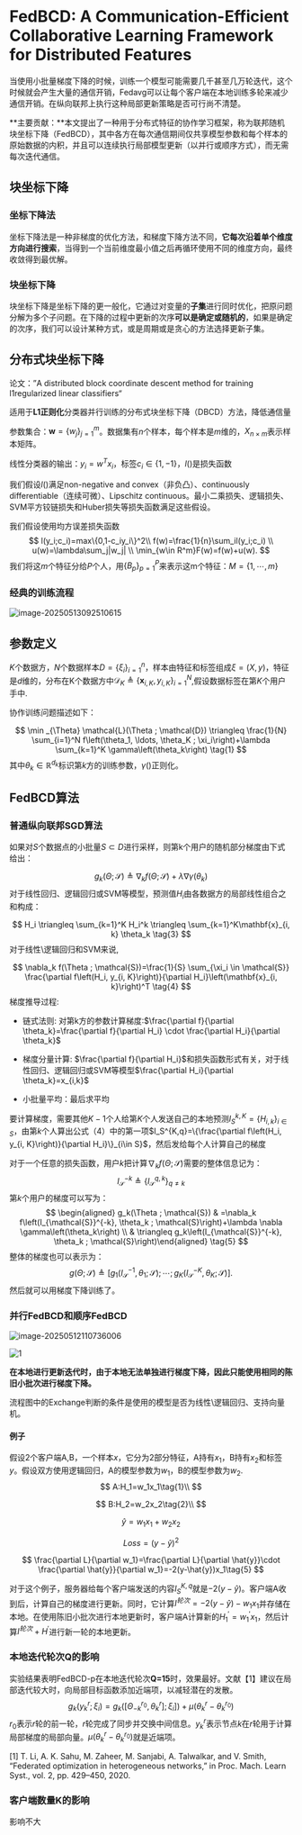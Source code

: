 # FedBCD: A Communication-Efficient Collaborative Learning Framework for Distributed Features

当使用小批量梯度下降的时候，训练一个模型可能需要几千甚至几万轮迭代，这个时候就会产生大量的通信开销，Fedavg可以让每个客户端在本地训练多轮来减少通信开销。在纵向联邦上执行这种局部更新策略是否可行尚不清楚。



**主要贡献：**本文提出了一种用于分布式特征的协作学习框架，称为联邦随机块坐标下降（FedBCD），其中各方在每次通信期间仅共享模型参数和每个样本的原始数据的内积，并且可以连续执行局部模型更新（以并行或顺序方式），而无需每次迭代通信。





## 块坐标下降



### 坐标下降法

坐标下降法是一种非梯度的优化方法，和梯度下降方法不同，**它每次沿着单个维度方向进行搜索**，当得到一个当前维度最小值之后再循环使用不同的维度方向，最终收敛得到最优解。





### 块坐标下降

块坐标下降是坐标下降的更一般化，它通过对变量的**子集**进行同时优化，把原问题分解为多个子问题。在下降的过程中更新的次序**可以是确定或随机的**，如果是确定的次序，我们可以设计某种方式，或是周期或是贪心的方法选择更新子集。




## 分布式块坐标下降

论文：”A distributed block coordinate descent method for training l1regularized linear classifiers“

适用于**L1正则化**分类器并行训练的分布式块坐标下降（DBCD）方法，降低通信量

参数集合：$\mathbf{w}=\{w_j\}_{j=1}^m$。数据集有$n$个样本，每个样本是$m$维的，$X_{n\times m}$表示样本矩阵。

线性分类器的输出：$y_i=w^Tx_i$，标签$c_i \in\{1,-1\}$，$l()$是损失函数

我们假设$l()$满足non-negative and convex（非负凸）、continuously differentiable（连续可微）、Lipschitz continuous。最小二乘损失、逻辑损失、SVM平方铰链损失和Huber损失等损失函数满足这些假设。

我们假设使用均方误差损失函数
$$
l(y_i;c_i)=max\{0,1-c_iy_i\}^2\\
f(w)=\frac{1}{n}\sum_il(y_i;c_i)	 	\\
u(w)=\lambda\sum_j|w_j|			\\
\min_{w\in R^m}F(w)=f(w)+u(w).
$$
我们将这$m$个特征分给$P$个人，用$\{B_p\}_{p=1}^P$来表示这m个特征：$M=\{1,\cdots,m\}$



### 经典的训练流程

![image-20250513092510615](.\FedBCD.assets\image-20250513092510615.png)











## 参数定义

$K$个数据方，$N$个数据样本$D=\{\xi_i\}_{i=1}^n$，样本由特征和标签组成$\xi=(X,y)$，特征是$d$维的，分布在K个数据方中$\mathcal{D}_K \triangleq\left\{\mathbf{x}_{i, K}, y_{i, K}\right\}_{i=1}^N$,假设数据标签在第$K$个用户手中.



协作训练问题描述如下：

$$
\min _{\Theta} \mathcal{L}(\Theta ; \mathcal{D}) \triangleq \frac{1}{N} \sum_{i=1}^N f\left(\theta_1, \ldots, \theta_K ; \xi_i\right)+\lambda \sum_{k=1}^K \gamma\left(\theta_k\right)	\tag{1}
$$
其中$\theta_k \in \mathbb{R}^{d_k}$标识第$k$方的训练参数，$\gamma()$正则化。



## FedBCD算法



### 普通纵向联邦SGD算法

如果对$S$个数据点的小批量$S\subset D$进行采样，则第k个用户的随机部分梯度由下式给出：

$$
g_k(\Theta ; \mathcal{S}) \triangleq \nabla_k f(\Theta ; \mathcal{S})+\lambda \nabla \gamma\left(\theta_k\right)	\tag{2}
$$
对于线性回归、逻辑回归或SVM等模型，预测值$H_i$由各数据方的局部线性组合之和构成：

$$
H_i \triangleq \sum_{k=1}^K H_i^k \triangleq \sum_{k=1}^K\mathbf{x}_{i, k} \theta_k	\tag{3}
$$
对于线性\逻辑回归和SVM来说,

$$
\nabla_k f(\Theta ; \mathcal{S})=\frac{1}{S} \sum_{\xi_i \in \mathcal{S}} \frac{\partial f\left(H_i, y_{i, K}\right)}{\partial H_i}\left(\mathbf{x}_{i, k}\right)^T	\tag{4}
$$
梯度推导过程:

- 链式法则: 对第k方的参数计算梯度:$\frac{\partial f}{\partial \theta_k}=\frac{\partial f}{\partial H_i} \cdot \frac{\partial H_i}{\partial \theta_k}$

- 梯度分量计算: $\frac{\partial f}{\partial H_i}$和损失函数形式有关，对于线性回归、逻辑回归或SVM等模型$\frac{\partial H_i}{\partial \theta_k}=x_{i,k}$
- 小批量平均：最后求平均

要计算梯度，需要其他$K-1$个人给第$K$个人发送自己的本地预测$I_S^{k,K}=\{H_{i,k}\}_{i\in S}$，由第$k$个人算出公式（4）中的第一项$I_S^{K,q}=\{\frac{\partial f\left(H_i, y_{i, K}\right)}{\partial H_i}\}_{i\in S}$，然后发给每个人计算自己的梯度





对于一个任意的损失函数，用户$k$把计算$\nabla_k f(\Theta ; \mathcal{S})$需要的整体信息记为：
$$
I_{\mathcal{S}}^{-k} \triangleq\left\{I_{\mathcal{S}}^{q, k}\right\}_{q \neq k}	\tag{4}
$$
第$k$个用户的梯度可以写为：
$$
\begin{aligned} g_k(\Theta ; \mathcal{S}) & =\nabla_k f\left(I_{\mathcal{S}}^{-k}, \theta_k ; \mathcal{S}\right)+\lambda \nabla \gamma\left(\theta_k\right) \\ & \triangleq g_k\left(I_{\mathcal{S}}^{-k}, \theta_k ; \mathcal{S}\right)\end{aligned}	\tag{5}
$$
整体的梯度也可以表示为：
$$
g({\Theta};\mathcal{S})\triangleq[g_{1}(I_{\mathcal{S}}^{-1},\theta_{1}; \mathcal{S});\cdots;g_{K}(I_{\mathcal{S}}^{-K},\theta_{K};\mathcal{S})].
$$
然后就可以用梯度下降训练了。





### 并行FedBCD和顺序FedBCD

![image-20250512110736006](E:\论文\论文阅读笔记\My_Paper-Reading-Notes\纵向联邦\FedBCD\FedBCD.assets\image-20250512110736006.png)

![1](.\FedBCD.assets\1.png)

**在本地进行更新迭代时，由于本地无法单独进行梯度下降，因此只能使用相同的陈旧小批次进行梯度下降。**

流程图中的Exchange判断的条件是使用的模型是否为线性\逻辑回归、支持向量机。



#### 例子

假设2个客户端A,B，一个样本$x$，它分为2部分特征，A持有$x_1$，B持有$x_2$和标签$y$。假设双方使用逻辑回归，A的模型参数为$w_1$，B的模型参数为$w_2$.
$$
A:H_1=w_1x_1\tag{1}\\
$$

$$
B:H_2=w_2x_2\tag{2}\\
$$

$$
\hat{y}=w_1x_1+w_2x_2\tag{3}
$$

$$
Loss=(y-\hat{y})^2\tag{4}
$$

$$
\frac{\partial L}{\partial w_1}=\frac{\partial L}{\partial \hat{y}}\cdot \frac{\partial \hat{y}}{\partial w_1}=-2(y-\hat{y})x_1\tag{5}
$$

对于这个例子，服务器给每个客户端发送的内容$I_S^{K,q}$就是$-2(y-\hat{y})$。客户端A收到后，计算自己的梯度进行更新。同时，它计算$I^{轮次}=-2(y-\hat{y})-w_1x_1$并存储在本地。在使用陈旧小批次进行本地更新时，客户端A计算新的$H_1^{'}=w_1^{'}x_1\tag{1}$，然后计算$I^{轮次}+H^{'}$进行新一轮的本地更新。



### 本地迭代轮次Q的影响

实验结果表明FedBCD-p在本地迭代轮次**Q=15**时，效果最好。文献【1】建议在局部迭代较大时，向局部目标函数添加近端项，以减轻潜在的发散。
$$
g_{k} \left( y_{k}^{r}; \xi_{i} \right)=g_{k} \left( \left[ \Theta_{-k}^{r_{0}}, \theta_{k}^{r} \right]; \xi_{i} \right])+ \mu \left( \theta_{k}^{r}- \theta_{k}^{r_{0}} \right)
$$
$r_0$表示$r$轮的前一轮，$r$轮完成了同步并交换中间信息。$y^r_k$表示节点$k$在$r$轮用于计算局部梯度的局部向量。$\mu \left( \theta_{k}^{r}- \theta_{k}^{r_{0}} \right)$就是近端项。



[1] T. Li, A. K. Sahu, M. Zaheer, M. Sanjabi, A. Talwalkar, and V. Smith,  “Federated optimization in heterogeneous networks,” in Proc. Mach. Learn Syst., vol. 2, pp. 429–450, 2020.



### 客户端数量K的影响

影响不大



